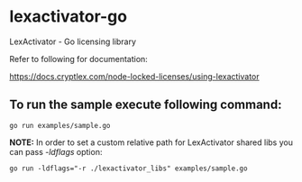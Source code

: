 # lexactivator-go
LexActivator - Go licensing library

Refer to following for documentation:

https://docs.cryptlex.com/node-locked-licenses/using-lexactivator

## To run the sample execute following command:

`go run examples/sample.go`

**NOTE:** In order to set a custom relative path for LexActivator shared libs you can pass *-ldflags* option:

`go run -ldflags="-r ./lexactivator_libs" examples/sample.go`
